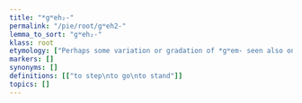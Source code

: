 ```yaml
---
title: "*gʷeh₂-"
permalink: "/pie/root/gʷeh2-"
lemma_to_sort: "gʷeh₂-"
klass: root
etymology: ["Perhaps some variation or gradation of *gʷem- seen also on *mendʰ- - *meh₂dʰ-, *med- - *meh₁-/*meh₁d-."]
markers: []
synonyms: []
definitions: [["to step\nto go\nto stand"]]
topics: []
---
```

